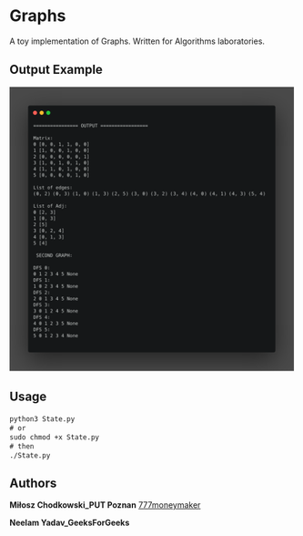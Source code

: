 # Graphs
A toy implementation of Graphs. 
Written for Algorithms laboratories.

Output Example
-----
<img width=500px src="https://raw.githubusercontent.com/777moneymaker/Graphs/master/img/output.png" />

Usage
-----
```
python3 State.py 
# or 	
sudo chmod +x State.py  
# then
./State.py  
```

Authors
-----
**Miłosz Chodkowski_PUT Poznan** [777moneymaker](https://github.com/777moneymaker)

**Neelam Yadav_GeeksForGeeks**
